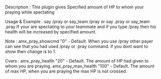 Description :
This plugin gives Specified amount of HP to whom your praying while spectating

Usage & Example :
say /pray or say_team /pray or say .pray or say_team .pray 
If your are spectating to your teammate and if you type /pray then his health will be increased by specified amount.

Note :
amx_pray_showcmd "0" - Default. When you use /pray other payer can see that you had used /pray or .pray command. if you dont want to show then change is to 1.

Cvars :
amx_pray_health "20" - Default. The amount of HP had given to whom you are praying.
amx_pray_max_health "100" - Default. The amount of max HP, when you are praying the max HP is not crossed.

